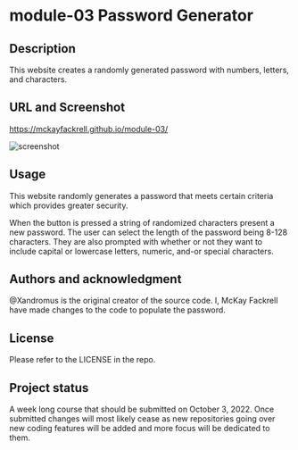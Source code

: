# module-03 Password Generator
## Description
This website creates a randomly generated password with numbers, letters, and characters. 

## URL and Screenshot
https://mckayfackrell.github.io/module-03/

![screenshot](https://user-images.githubusercontent.com/110206514/193669277-6f98938b-505f-4f14-8875-4f2c94cb4152.jpg)

## Usage
 This website randomly generates a password that meets certain criteria which provides greater security.

 When the button is pressed a string of randomized characters present a new password. The user can select the length of the password being 8-128 characters. They are also prompted with whether or not they want to include capital or lowercase letters, numeric, and-or special characters.  

## Authors and acknowledgment
@Xandromus is the original creator of the source code. I, McKay Fackrell have made changes to the code to populate the password.

## License
Please refer to the LICENSE in the repo.

## Project status
A week long course that should be submitted on October 3, 2022. Once submitted changes will most likely cease as new repositories going over new coding features will be added and more focus will be dedicated to them.
